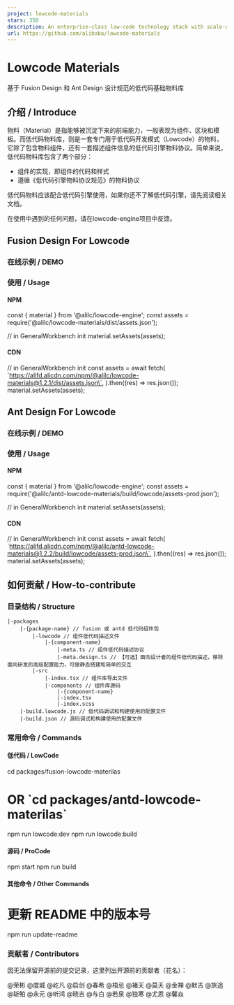 ```yaml
---
project: lowcode-materials
stars: 350
description: An enterprise-class low-code technology stack with scale-out design / 一套面向扩展设计的企业级低代码技术体系
url: https://github.com/alibaba/lowcode-materials
---
```


Lowcode Materials
=================

基于 Fusion Design 和 Ant Design 设计规范的低代码基础物料库

介绍 / Introduce
--------------

物料（Material）是指能够被沉淀下来的前端能力，一般表现为组件、区块和模板。而低代码物料库，则是一套专门用于低代码开发模式（Lowcode）的物料，它除了包含物料组件，还有一套描述组件信息的低代码引擎物料协议。简单来说，低代码物料库包含了两个部分：

-   组件的实现，即组件的代码和样式
-   遵循《低代码引擎物料协议规范》的物料协议

低代码物料应该配合低代码引擎使用，如果你还不了解低代码引擎，请先阅读相关文档。

在使用中遇到的任何问题，请在lowcode-engine项目中反馈。

Fusion Design For Lowcode
-------------------------

### 在线示例 / DEMO

### 使用 / Usage

#### NPM

const { material } from '@alilc/lowcode-engine';
const assets \= require('@alilc/lowcode-materials/dist/assets.json');

// in GeneralWorkbench init
material.setAssets(assets);

#### CDN

// in GeneralWorkbench init
const assets \= await fetch(
  \`https://alifd.alicdn.com/npm/@alilc/lowcode-materials@1.2.1/dist/assets.json\`,
).then((res) \=> res.json());
material.setAssets(assets);

Ant Design For Lowcode
----------------------

### 在线示例 / DEMO

### 使用 / Usage

#### NPM

const { material } from '@alilc/lowcode-engine';
const assets \= require('@alilc/antd-lowcode-materials/build/lowcode/assets-prod.json');

// in GeneralWorkbench init
material.setAssets(assets);

#### CDN

// in GeneralWorkbench init
const assets \= await fetch(
  \`https://alifd.alicdn.com/npm/@alilc/antd-lowcode-materials@1.2.2/build/lowcode/assets-prod.json\`,
).then((res) \=> res.json());
material.setAssets(assets);

如何贡献 / How-to-contribute
------------------------

### 目录结构 / Structure

```
|-packages
    |-{package-name} // fusion 或 antd 低代码组件包
        |-lowcode // 组件低代码描述文件
            |-{component-name}
                |-meta.ts // 组件低代码描述协议
                |-meta.design.ts // 【可选】面向设计者的组件低代码描述，移除面向研发的高级配置能力，可做静态搭建和简单的交互
        |-src
            |-index.tsx // 组件库导出文件
            |-components // 组件库源码
                |-{component-name}
                |-index.tsx
                |-index.scss
    |-build.lowcode.js // 低代码调试和构建使用的配置文件
    |-build.json // 源码调试和构建使用的配置文件
```

### 常用命令 / Commands

#### 低代码 / LowCode

cd packages/fusion-lowcode-materilas
# OR \`cd packages/antd-lowcode-materilas\`
npm run lowcode:dev
npm run lowcode:build

#### 源码 / ProCode

npm start
npm run build

#### 其他命令 / Other Commands

# 更新 README 中的版本号
npm run update-readme

### 贡献者 / Contributors

因无法保留开源前的提交记录，这里列出开源前的贡献者（花名）：

@荣彬 @度城 @屹凡 @启剑 @春希 @梧忌 @褚天 @莫夭 @金禅 @默吉 @旅途 @斩鲌 @永元 @听鸿 @晓吉 @与白 @若泉 @独寒 @尤恩 @馨焱
